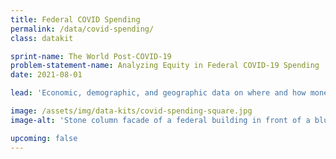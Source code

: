 ```yaml
---
title: Federal COVID Spending
permalink: /data/covid-spending/
class: datakit

sprint-name: The World Post-COVID-19
problem-statement-name: Analyzing Equity in Federal COVID-19 Spending
date: 2021-08-01

lead: 'Economic, demographic, and geographic data on where and how money was dispersed during <span style="white-space: nowrap">COVID-19</span>'

image: /assets/img/data-kits/covid-spending-square.jpg
image-alt: 'Stone column facade of a federal building in front of a blue sky'

upcoming: false
---
```

